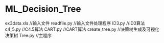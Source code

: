 # ML_Decision_Tree

ex3data.xls      //输入文件
readfile.py      //输入文件处理程序
ID3.py           //ID3算法
c4_5.py          //C4.5算法
CART.py          //CART算法
create_tree.py   //决策树生成及可视化决策树
Tree.py          //主程序
